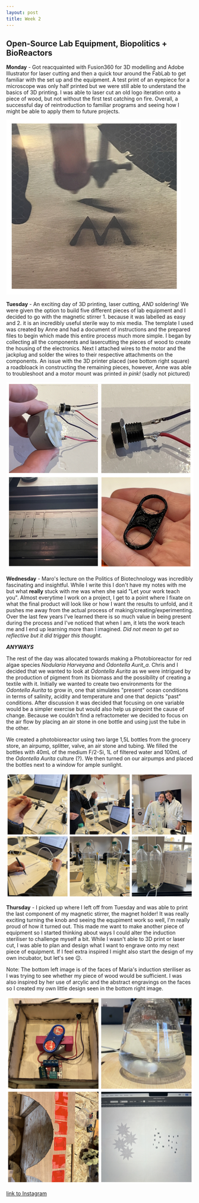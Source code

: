 ```yaml
---
layout: post
title: Week 2
---
```


## Open-Source Lab Equipment, Biopolitics + BioReactors 


**Monday** - Got reacquainted with Fusion360 for 3D modelling and Adobe Illustrator for laser cutting and then a quick tour around the FabLab to get familiar with the set up and the equipment. A test print of an eyepiece for a microscope was only half printed but we were still able to understand the basics of 3D printing. I was able to laser cut an old logo iteration onto a piece of wood, but not without the first test catching on fire. Overall, a successful day of reintroduction to familiar programs and seeing how I might be able to apply them to future projects.

![Week2Monday](../images/Week2Monday.jpg)

**Tuesday** - An exciting day of 3D printing, laser cutting, *AND* soldering! We were given the option to build five different pieces of lab equipment and I decided to go with the magnetic stirrer 1. because it was labelled as easy and 2. it is an incredibly useful sterile way to mix media. The template I used was created by Anne and had a document of instructions and the prepared files to begin which made this entire process much more simple. I began by collecting all the components and lasercutting the pieces of wood to create the housing of the electronics. Next I attached wires to the motor and the jackplug and solder the wires to their respective attachments on the components. An issue with the 3D printer placed (see bottom right square) a roadbloack in constructing the remaining pieces, however, Anne was able to troubleshoot and a motor mount was printed *in pink!* (sadly not pictured)

![Week2Tuesday](../images/Week2Tuesday.jpg)

**Wednesday** - Maro's lecture on the Politics of Biotechnology was incredibly fascinating and insightful. While I write this I don't have my notes with me but what **really** stuck with me was when she said "Let your work teach you". Almost everytime I work on a project, I get to a point where I fixate on what the final product will look like or how I want the results to unfold, and it pushes me away from the actual process of making/creating/experimenting. Over the last few years I've learned there is so much value in being present during the process and I've noticed that when I am, it lets the work teach me and I end up learning more than I imagined.  *Did not mean to get so reflective but it did trigger this thought.*

**_ANYWAYS_** 

The rest of the day was allocated towards making a Photobioreactor for red algae species _Nodularia Harveyana_ and _Odontella Aurit_a_. Chris and I decided that we wanted to look at _Odontella Aurita_ as we were intrigued by the production of pigment from its biomass and the possibility of creating a textile with it. Initially we wanted to create two environments for the _Odontella Aurita_ to grow in, one that simulates "present" ocean conditions in terms of salinity, acidity and temperature and one that depicts "past" conditions. After discussion it was decided that focusing on one variable would be a simpler exercise but would also help us pinpoint the cause of change. Because we couldn't find a refractometer we decided to focus on the air flow by placing an air stone in one bottle and using just the tube in the other.

We created a photobioreactor using two large 1,5L bottles from the grocery store, an airpump, splitter, valve, an air stone and tubing. We filled the bottles with 40mL of the medium F/2-Si, 1L of filtered water and 100mL of the _Odontella Aurita_ culture (?). We then turned on our airpumps and placed the bottles next to a window for ample sunlight. 

![Week2Wednesday](../images/Week2Wednesday.jpg)

**Thursday** -  I picked up where I left off from Tuesday and was able to print the last component of my magnetic stirrer, the magnet holder! It was really exciting turning the knob and seeing the equpiment work so well, I'm really proud of how it turned out. This made me want to make another piece of equipment so I started thinking about ways I could alter the induction steriliser to challenge myself a bit. While I wasn't able to 3D print or laser cut, I was able to plan and design what I want to engrave onto my next piece of equipment. If I feel extra inspired I might also start the design of my own incubator, but let's see 😉. 

Note: The bottom left image is of the faces of Maria's induction steriliser as I was trying to see whether my piece of wood would be sufficient. I was also inspired by her use of arcylic and the abstract engravings on the faces so I created my own little design seen in the bottom right image.

![Week2Thursday](../images/Week2Thursday.jpg)

[link to Instagram ](https://www.instagram.com/carolina.minana/)